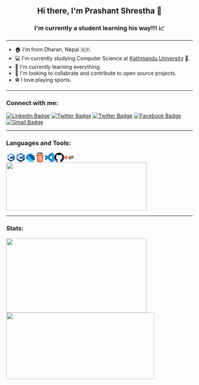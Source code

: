 <h2 align = "center"> Hi there, I'm Prashant Shrestha 👋 </h2>
<h3 align = "center"> I'm currently a student learning his way!!! 📈</h3>

---

- 🏠 I'm from Dharan, Nepal 🇳🇵.
- 💻 I'm currently studying Computer Science at [Kathmandu University](https://ku.edu.np) 🏫.
- 🌱 I'm currently learning everything.
- 🙌 I'm looking to collabrate and contribute to open source projects.
- ⚽ I love playing sports.


---


### Connect with me:

[![Linkedin Badge](https://img.shields.io/badge/-Prashant_Shrestha-blue?style=square&logo=Linkedin&logoColor=white&link=https://www.linkedin.com/in/Prashant-Shrestha)](https://www.linkedin.com/in/prashant-shrestha-a55bb8226/)
[![Twitter Badge](https://img.shields.io/badge/-Prashantstha315-lightblue?style=square&logo=twitter&logoColor=white&link=https://twitter.com/Prashantstha315)](https://twitter.com/prashantstha315/)
[![Twitter Badge](https://img.shields.io/badge/-prashantstha315-red?style=square&logo=instagram&logoColor=white&link=https://instagram.com/Prashantstha315)](https://www.instagram.com/prashantstha315/)
[![Facebook Badge](https://img.shields.io/badge/-Shrestha_Prashant_Newar-blue?style=square&logo=Facebook&logoColor=white&link=https://facebook.com/shresthaprashantnewar)](https://www.facebook.com/james.shrestha.96155/)
[![Gmail Badge](https://img.shields.io/badge/prashantstha1110@gmail.com-white?style=square&logo=Gmail&logoColor=&link=mailto:prashantstha1110@gmail.com)](mailto:prashantstha1110@gmail.com)


---


### Languages and Tools:

<img align="left" alt="C" width="26px" src="https://raw.githubusercontent.com/github/explore/78df643247d429f6cc873026c0622819ad797942/topics/c/c.png" />
<img align="left" alt="CPP" width="26px" src="https://raw.githubusercontent.com/github/explore/78df643247d429f6cc873026c0622819ad797942/topics/cpp/cpp.png" />
<img align="left" alt="Dart" width="26px" src="https://raw.githubusercontent.com/github/explore/78df643247d429f6cc873026c0622819ad797942/topics/dart/dart.png" />
<img align="left" alt="HTML5" width="26px" src="https://raw.githubusercontent.com/github/explore/80688e429a7d4ef2fca1e82350fe8e3517d3494d/topics/html/html.png"/>
<img align="left" alt="Visual Studio Code" width="26px" src="https://raw.githubusercontent.com/github/explore/80688e429a7d4ef2fca1e82350fe8e3517d3494d/topics/visual-studio-code/visual-studio-code.png" />
<img align="left" alt="GitHub" width="26px" src="https://raw.githubusercontent.com/github/explore/78df643247d429f6cc873026c0622819ad797942/topics/github/github.png" />
<img align="center" alt="Git" width="26px" src="https://raw.githubusercontent.com/github/explore/80688e429a7d4ef2fca1e82350fe8e3517d3494d/topics/git/git.png" />
<a href="https://github.com/panda315">
    <img align="center" height="130em" width="380em" src="https://github-readme-stats.vercel.app/api/top-langs/?username=Panda315&theme=algolia&show_icons=true&hide_border=false&layout=compact"/></a>

---


### Stats:
<p>
<a href="https://github.com/panda315">
  <img align = "left" height="200em" width="380em" src="https://github-readme-stats-eight-theta.vercel.app/api?username=panda315&show_icons=true&theme=algolia&include_all_commits=true&count_private=true&hide=issues"/>  
  <img align="left" height="180em"  width="400em" src="https://github-readme-streak-stats.herokuapp.com/?user=Panda315&theme=algolia&hide_border=false&layout=compact"/>
</a>
</p>
<p>
  